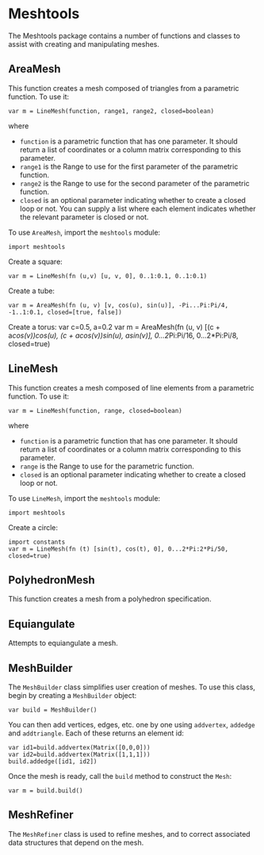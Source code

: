 [comment]: # (Morpho meshtools help file)
[version]: # (0.5)

# Meshtools
[tagmeshtools]: # (meshtools)

The Meshtools package contains a number of functions and classes to assist with creating and manipulating meshes.

[showsubtopics]: # (subtopics)

## AreaMesh
[tagareamesh]: # (areamesh)

This function creates a mesh composed of triangles from a parametric function. To use it:

    var m = LineMesh(function, range1, range2, closed=boolean)

where

* `function` is a parametric function that has one parameter. It should return a list of coordinates or a column matrix corresponding to this parameter.
* `range1` is the Range to use for the first parameter of the parametric function.
* `range2` is the Range to use for the second parameter of the parametric function.
* `closed` is an optional parameter indicating whether to create a closed loop or not. You can supply a list where each element indicates whether the relevant parameter is closed or not.

To use `AreaMesh`, import the `meshtools` module:

    import meshtools

Create a square:

    var m = LineMesh(fn (u,v) [u, v, 0], 0..1:0.1, 0..1:0.1)

Create a tube:

    var m = AreaMesh(fn (u, v) [v, cos(u), sin(u)], -Pi...Pi:Pi/4, -1..1:0.1, closed=[true, false])

Create a torus:
    var c=0.5, a=0.2
    var m = AreaMesh(fn (u, v) [(c + a*cos(v))*cos(u),
                                (c + a*cos(v))*sin(u),
                                a*sin(v)], 0...2*Pi:Pi/16, 0...2*Pi:Pi/8, closed=true)

## LineMesh
[taglinemesh]: # (linemesh)

This function creates a mesh composed of line elements from a parametric function. To use it:

    var m = LineMesh(function, range, closed=boolean)

where

* `function` is a parametric function that has one parameter. It should return a list of coordinates or a column matrix corresponding to this parameter.
* `range` is the Range to use for the parametric function.
* `closed` is an optional parameter indicating whether to create a closed loop or not.

To use `LineMesh`, import the `meshtools` module:

    import meshtools

Create a circle:

    import constants
    var m = LineMesh(fn (t) [sin(t), cos(t), 0], 0...2*Pi:2*Pi/50, closed=true)

## PolyhedronMesh
[tagpolyhedronmesh]: # (polyhedron)

This function creates a mesh from a polyhedron specification.

## Equiangulate
[tagequiangulate]: # (equiangulate)

Attempts to equiangulate a mesh.

## MeshBuilder
[tagmeshbuiler]: # (meshbuilder)

The `MeshBuilder` class simplifies user creation of meshes. To use this class, begin by creating a `MeshBuilder` object:

    var build = MeshBuilder()

You can then add vertices, edges, etc. one by one using `addvertex`, `addedge` and `addtriangle`. Each of these returns an element id:

    var id1=build.addvertex(Matrix([0,0,0]))
    var id2=build.addvertex(Matrix([1,1,1]))
    build.addedge([id1, id2])

Once the mesh is ready, call the `build` method to construct the `Mesh`:

    var m = build.build()

## MeshRefiner
[tagmeshrefiner]: # (meshrefiner)

The `MeshRefiner` class is used to refine meshes, and to correct associated data structures that depend on the mesh.
